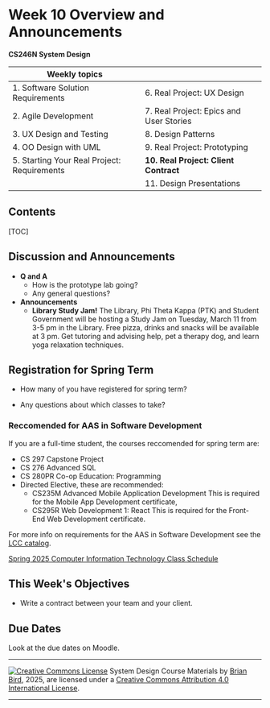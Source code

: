 <h1>Week 10 Overview and Announcements</h1>

**CS246N System Design**

| Weekly topics                               |                                         |
| ------------------------------------------- | --------------------------------------- |
| 1. Software Solution Requirements           | 6. Real Project: UX Design              |
| 2. Agile Development                        | 7. Real Project: Epics and User Stories |
| 3. UX Design and Testing                    | 8. Design Patterns                      |
| 4. OO Design with UML                       | 9. Real Project: Prototyping            |
| 5. Starting Your Real Project: Requirements | **10. Real Project: Client Contract**   |
|                                             | 11. Design Presentations                |

<h2>Contents</h2>

[TOC]

## Discussion and Announcements

- **Q and A**
  - How is the prototype lab going?
  - Any general questions?
- **Announcements**
  - **Library Study Jam!**  The Library, Phi Theta Kappa (PTK) and Student Government will be hosting a Study Jam on Tuesday, March 11 from 3-5 pm in the Library. Free pizza, drinks and snacks will be available at 3 pm. Get tutoring and advising help, pet a therapy dog, and learn yoga relaxation techniques. 

## Registration for Spring Term

- How  many of you have registered for spring term?

- Any questions about which classes to take?

### Reccomended for AAS in Software Development

If you are a full-time student, the courses reccomended for spring term are:

- CS 297 Capstone Project
- CS 276 Advanced SQL
- CS 280PR Co-op Education: Programming
- Directed Elective, these are recommended:
  - CS235M Advanced Mobile Application Development 
    This is required for the Mobile App Development certificate,
  - CS295R Web Development 1: React 
    This is required for the Front-End Web Development certificate.

For more info on requirements for the AAS in Software Development see the [LCC catalog](https://lanecc.smartcatalogiq.com/en/2024-2025/lcc-catalog/programs-of-study/computer-information-technology/software-development-aas/).

[Spring 2025 Computer Information Technology Class Schedule](https://crater.lanecc.edu/banp/zwsktsc2.P_DispGroupSchd?chunk_in=C2550&term_in=202540&)



## This Week's Objectives

- Write a contract between your team and your client.

## Due Dates

Look at the due dates on Moodle.



------

[![Creative Commons License](https://i.creativecommons.org/l/by/4.0/88x31.png)](http://creativecommons.org/licenses/by/4.0/)
System Design Course Materials by [Brian Bird](https://profbird.dev), <time>2025</time>, are licensed under a [Creative Commons Attribution 4.0 International License](http://creativecommons.org/licenses/by/4.0/).

---

